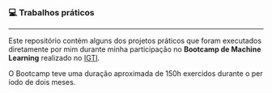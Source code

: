 ### :computer: **Trabalhos práticos**

------

Este repositório contém alguns dos projetos práticos que foram executados diretamente por mim durante minha participação no **Bootcamp de Machine Learning** realizado no [IGTI](https://www.igti.com.br/).

O Bootcamp teve uma duração aproximada de 150h exercidos durante o período de dois meses.

